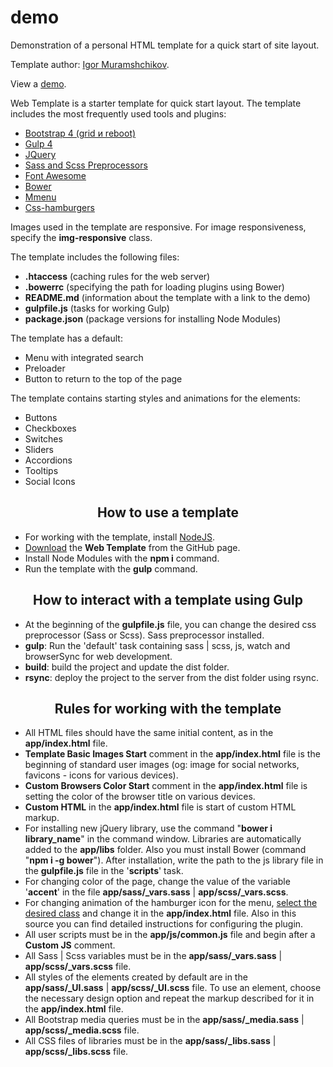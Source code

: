 # demo
<p>Demonstration of a personal HTML template for a quick start of site layout.</p>

<p>Template author: <a href="https://github.com/igor-muram">Igor Muramshchikov</a>.</p>

<p>View a <a href="https://igor-muram.github.io/demo/index.html" target="_blank">demo</a>.</p>

<p>Web Template is a starter template for quick start layout. The template includes the most frequently used tools and plugins:</p>

<ul>
	<li><a href="https://bootstrap-4.ru" target="_blank">Bootstrap 4 (grid и reboot)</a></li>
	<li><a href="https://gulpjs.com" target="_blank">Gulp 4</a></li>
	<li><a href="https://jquery.com" target="_blank">JQuery</a></li>
	<li><a href="https://sass-scss.ru" target="_blank">Sass and Scss Preprocessors</a></li>
	<li><a href="https://fontawesome.com" target="_blank">Font Awesome</a></li>
	<li><a href="https://bower.io" target="_blank">Bower</a></li>
	<li><a href="https://mmenujs.com" target="_blank">Mmenu</a></li>
	<li><a href="https://jonsuh.com/hamburgers/" target="_blank">Css-hamburgers</a></li>
</ul>

<p>Images used in the template are responsive. For image responsiveness, specify the <b>img-responsive</b> class.</p>

<p>The template includes the following files:</p>

<ul>
	<li><b>.htaccess</b> (caching rules for the web server)</li>
	<li><b>.bowerrc</b> (specifying the path for loading plugins using Bower)</li>
	<li><b>README.md</b> (information about the template with a link to the demo)</li>
	<li><b>gulpfile.js</b> (tasks for working Gulp)</li>
	<li><b>package.json</b> (package versions for installing Node Modules)</li>
</ul>

<p>The template has a default:</p>

<ul>
	<li>Menu with integrated search</li>
	<li>Preloader</li>
	<li>Button to return to the top of the page</li>
</ul>

<p>The template contains starting styles and animations for the elements:</p>

<ul>
	<li>Buttons</li>
	<li>Checkboxes</li>
	<li>Switches</li>
	<li>Sliders</li>
	<li>Accordions</li>
	<li>Tooltips</li>
	<li>Social Icons</li>
</ul>

<h2 style="text-align: center;">How to use a template</h3>

<ul>
	<li>For working with the template, install <a href="https://nodejs.org/en/">NodeJS</a>.</li>
	<li><a href="#">Download</a> the <b>Web Template</b> from the GitHub page.</li>
	<li>Install Node Modules with the <b>npm i</b> command.</li>
	<li>Run the template with the <b>gulp</b> command.</li>
</ul>

<h2 style="text-align: center;">How to interact with a template using Gulp</h3>

<ul>
	<li>At the beginning of the <b>gulpfile.js</b> file, you can change the desired css preprocessor (Sass or Scss). Sass preprocessor installed.</li>
	<li><b>gulp</b>: Run the 'default' task containing sass | scss, js, watch and browserSync for web development.</li>
	<li><b>build</b>: build the project and update the dist folder.</li>
	<li><b>rsync</b>: deploy the project to the server from the dist folder using rsync.</li>
</ul>

<h2 style="text-align: center;">Rules for working with the template</h3>

<ul>
	<li>All HTML files should have the same initial content, as in the <b>app/index.html</b> file.</li>
	<li><b>Template Basic Images Start</b> comment in the <b>app/index.html</b> file is the beginning of standard user images (og: image for social networks, favicons - icons for various devices).</li>
	<li><b>Custom Browsers Color Start</b> comment in the <b>app/index.html</b> file is setting the color of the browser title on various devices.</li>
	<li><b>Custom HTML</b> in the <b>app/index.html</b> file is start of custom HTML markup.</li>
	<li>For installing new jQuery library, use the command "<b>bower i library_name</b>" in the command window. Libraries are automatically added to the <b>app/libs</b> folder. Also you must install Bower (command "<b>npm i -g bower</b>"). After installation, write the path to the js library file in the <b>gulpfile.js</b> file in the '<b>scripts</b>' task.</li>
	<li>For changing color of the page, change the value of the variable '<b>accent</b>' in the file <b>app/sass/_vars.sass</b> | <b>app/scss/_vars.scss</b>.</li>
	<li>For changing animation of the hamburger icon for the menu, <a href="https://jonsuh.com/hamburgers/">select the desired class</a> and change it in the <b>app/index.html</b> file. Also in this source you can find detailed instructions for configuring the plugin.</li>
	<li>All user scripts must be in the <b>app/js/common.js</b> file and begin after a <b>Custom JS</b> comment.</li>
	<li>All Sass | Scss variables must be in the <b>app/sass/_vars.sass</b> | <b>app/scss/_vars.scss</b> file.</li>
	<li>All styles of the elements created by default are in the <b>app/sass/_UI.sass</b> | <b>app/scss/_UI.scss</b> file. To use an element, choose the necessary design option and repeat the markup described for it in the <b>app/index.html</b> file.</li>
	<li>All Bootstrap media queries must be in the <b>app/sass/_media.sass</b> | <b>app/scss/_media.scss</b> file.</li>
	<li>All CSS files of libraries must be in the <b>app/sass/_libs.sass</b> | <b>app/scss/_libs.scss</b> file.</li>
</ul>